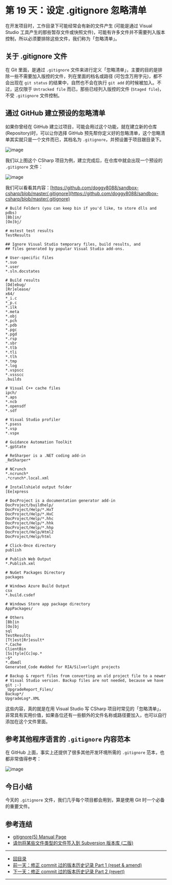 第 19 天：设定 .gitignore 忽略清单
========================================================

在开发项目时，工作目录下可能经常会有新的文件产生 (可能是通过 Visual Studio 工具产生的那些暂存文件或快照文件)，可能有许多文件并不需要列入版本控制，所以必须要排除这些文件，我们称为「忽略清单」。

关于 .gitignore 文件
--------------------------

在 Git 里面，是通过 `.gitignore` 文件来进行定义「忽略清单」，主要的目的是排除一些不需要加入版控的文件，列在里面的档名或路径 (可包含万用字元)，都不会出现在 `git status` 的结果中，自然也不会在执行 `git add` 的时候被加入。不过，这仅限于 `Untracked file` 而已，那些已经列入版控的文件 (`Staged file`)，不受 `.gitignore` 文件控制。


通过 GitHub 建立预设的忽略清单
-----------------------------

如果你曾经在 GitHub 建立过项目，可能会用过这个功能，就在建立新的仓库(Repository)时，可以让你选择 GitHub 预先帮你定义好的忽略清单，这个忽略清单其实就只是一个文件而已，其档名为 `.gitignore`，并预设置于项目跟目录下。

![image](figures/19/01.png)

我们以上图这个 CSharp 项目为例，建立完成后，在仓库中就会出现一个预设的 `.gitignore` 文件：

![image](figures/19/02.png)

我们可以看看其内容：[https://github.com/doggy8088/sandbox-csharp/blob/master/.gitignore](https://github.com/doggy8088/sandbox-csharp/blob/master/.gitignore)

	# Build Folders (you can keep bin if you'd like, to store dlls and pdbs)
	[Bb]in/
	[Oo]bj/

	# mstest test results
	TestResults

	## Ignore Visual Studio temporary files, build results, and
	## files generated by popular Visual Studio add-ons.

	# User-specific files
	*.suo
	*.user
	*.sln.docstates

	# Build results
	[Dd]ebug/
	[Rr]elease/
	x64/
	*_i.c
	*_p.c
	*.ilk
	*.meta
	*.obj
	*.pch
	*.pdb
	*.pgc
	*.pgd
	*.rsp
	*.sbr
	*.tlb
	*.tli
	*.tlh
	*.tmp
	*.log
	*.vspscc
	*.vssscc
	.builds

	# Visual C++ cache files
	ipch/
	*.aps
	*.ncb
	*.opensdf
	*.sdf

	# Visual Studio profiler
	*.psess
	*.vsp
	*.vspx

	# Guidance Automation Toolkit
	*.gpState

	# ReSharper is a .NET coding add-in
	_ReSharper*

	# NCrunch
	*.ncrunch*
	.*crunch*.local.xml

	# Installshield output folder
	[Ee]xpress

	# DocProject is a documentation generator add-in
	DocProject/buildhelp/
	DocProject/Help/*.HxT
	DocProject/Help/*.HxC
	DocProject/Help/*.hhc
	DocProject/Help/*.hhk
	DocProject/Help/*.hhp
	DocProject/Help/Html2
	DocProject/Help/html

	# Click-Once directory
	publish

	# Publish Web Output
	*.Publish.xml

	# NuGet Packages Directory
	packages

	# Windows Azure Build Output
	csx
	*.build.csdef

	# Windows Store app package directory
	AppPackages/

	# Others
	[Bb]in
	[Oo]bj
	sql
	TestResults
	[Tt]est[Rr]esult*
	*.Cache
	ClientBin
	[Ss]tyle[Cc]op.*
	~$*
	*.dbmdl
	Generated_Code #added for RIA/Silverlight projects

	# Backup & report files from converting an old project file to a newer
	# Visual Studio version. Backup files are not needed, because we have git ;-)
	_UpgradeReport_Files/
	Backup*/
	UpgradeLog*.XML

这些内容，真的就是在用 Visual Studio 写 CSharp 项目时常见的「忽略清单」，非常具有实用价值，如果各位还有一些额外的文件名称或路径要加入，也可以自行添加在这个文件里面。

参考其他程序语言的 `.gitignore` 内容范本
----------------------------------------

在 GitHub 上面，事实上还提供了很多其他开发环境所需的 `.gitignore` 范本，也都非常值得参考：

![image](figures/19/03.png)


今日小结
-------

今天的 `.gitignore` 文件，我们几乎每个项目都会用到，算是使用 Git 时一个必备的重要文件。

参考连结
-------

* [gitignore(5) Manual Page](http://git-scm.com/docs/gitignore)
* [请勿将某些文件类型的文件签入到 Subversion 版本库 (二版)](https://blog.miniasp.com/post/2012/03/30/Do-not-commit-these-file-type-into-subversion-repository-2)



-------
* [回目录](README.md)
* <a href="18.md">前一天：修正 commit 过的版本历史记录 Part 1 (reset & amend)</a>
* <a href="20.md">下一天：修正 commit 过的版本历史记录 Part 2 (revert)</a>

-------


